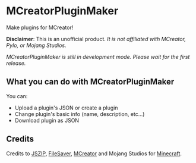 # MCreatorPluginMaker
Make plugins for MCreator!

**Disclaimer**: This is an unofficial product. *It is not affiliated with MCreator, Pylo, or Mojang Studios.*

*MCreatorPluginMaker is still in development mode. Please wait for the first release.*

## What you can do with MCreatorPluginMaker
You can:
* Upload a plugin's JSON or create a plugin
* Change plugin's basic info (name, description, etc...)
* Download plugin as JSON

## Credits
Credits to [JSZIP](https://stuk.github.io/jszip), [FileSaver](https://github.com/eligrey/FileSaver.js), [MCreator](https://mcreator.net/about) and Mojang Studios for [Minecraft](https://minecraft.net/).